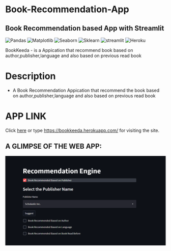 # Book-Recommendation-App
## Book Recommendation based App with Streamlit
![Pandas](https://img.shields.io/badge/Pandas-0.19-red) ![Matplotlib](https://img.shields.io/badge/Matplotlib-1.4.3-yellowgreen) ![Seaborn](https://img.shields.io/badge/Seaborn-0.10.1-lightgrey) ![Sklearn](https://img.shields.io/badge/Sklearn-1.2.0-green) ![streamlit](https://img.shields.io/badge/Streamlit-0.62.0-orange) ![Heroku](https://img.shields.io/badge/Heroku-Cloud%20Application%20Platform-blue)




BookKeeda - is a Appication that recommend book based on author,publisher,language and also based on previous read book

# Description
+ A Book Recommendation Appication that recommend the book based on author,publisher,language and also based on previous read book


# APP LINK
Click <a href="https://bookkeeda.herokuapp.com/">here</a>  or type https://bookkeeda.herokuapp.com/ for visiting the site.

## A GLIMPSE OF THE WEB APP:
<img src='Screenshot (7).png'></img>
